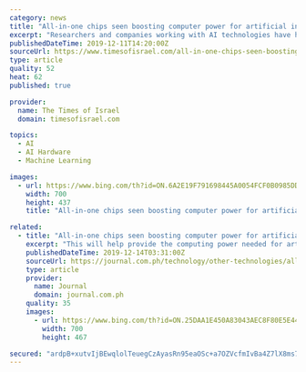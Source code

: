 ```yaml
---
category: news
title: "All-in-one chips seen boosting computer power for artificial intelligence needs"
excerpt: "Researchers and companies working with AI technologies have had to make do with off-the-shelf hardware that was not originally built for the massive amount of computational power required to perform these tasks. The available standard digital platforms, the chips and the processors, are “not suited for this,” Kvatinsky said. “The hardware ..."
publishedDateTime: 2019-12-11T14:20:00Z
sourceUrl: https://www.timesofisrael.com/all-in-one-chips-seen-boosting-computer-power-for-artificial-intelligence-needs/
type: article
quality: 52
heat: 62
published: true

provider:
  name: The Times of Israel
  domain: timesofisrael.com

topics:
  - AI
  - AI Hardware
  - Machine Learning

images:
  - url: https://www.bing.com/th?id=ON.6A2E19F791698445A0054FCF0B0985DD
    width: 700
    height: 437
    title: "All-in-one chips seen boosting computer power for artificial intelligence needs"

related:
  - title: "All-in-one chips seen boosting computer power for artificial intelligence needs"
    excerpt: "This will help provide the computing power needed for artificial intelligence-based applications, the researchers said. The new device enables the creation of a “hardware neural network” inspired by the operation of the human brain, and will “significantly” accelerate the operation of AI-based computing, the Technion said in a statement."
    publishedDateTime: 2019-12-14T03:31:00Z
    sourceUrl: https://journal.com.ph/technology/other-technologies/all-one-chips-seen-boosting-computer-power-artificial-intelligence
    type: article
    provider:
      name: Journal
      domain: journal.com.ph
    quality: 35
    images:
      - url: https://www.bing.com/th?id=ON.25DAA1E450A83043AEC8F80E5E44F942
        width: 700
        height: 467

secured: "ardpB+xutvIjBEwqlolTeuegCzAyasRn95eaOSc+a7OZVcfmIvBa4Z7lX8ms7TcjhbKRSxaClJEdc6fkx2w+AL40HpYFRd/v2pn2idhSV91mdenX5AbZQdyLF7hdlXdQpkNMaKvlI+kJisZLOksh9Fxj24/vwSKXJ8MD/k0cTzgZB4fedpKJs/oYHMQpB899h2j+FftJwHNC07fsOLUAynB5KxK7p57diRTisLHM59CPdK0lSfGGsLfWyWhvt0yRUaSQaDHgFFbqgXUMQofm4A==;abNBNBLSFySsxkU/H5ILdw=="
---
```


